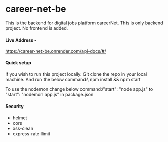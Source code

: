 # career-net-be
This is the backend for digital jobs platform careerNet. This is only backend project. No frontend is added.

#### Live Address -
https://career-net-be.onrender.com/api-docs/#/

#### Quick setup

If you wish to run this project locally. Git clone the repo in your local machine. And run the below command:\\
npm install && npm start

To use the nodemon change below command:\\"start": "node app.js" to "start": "nodemon app.js" in package.json

#### Security

- helmet
- cors
- xss-clean
- express-rate-limit

